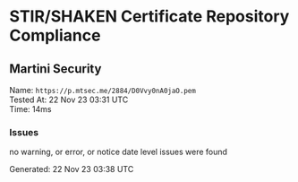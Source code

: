 # STIR/SHAKEN Certificate Repository Compliance

## Martini Security

Name: `https://p.mtsec.me/2884/D0Vvy0nA0jaO.pem`\
Tested At: 22 Nov 23 03:31 UTC\
Time: 14ms

### Issues

no warning, or error, or notice date level issues were found

Generated: 22 Nov 23 03:38 UTC